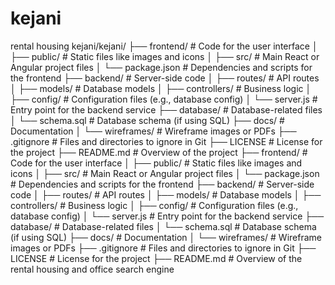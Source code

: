 # kejani
rental housing kejani/kejani/
├── frontend/       # Code for the user interface
│   ├── public/     # Static files like images and icons
│   ├── src/        # Main React or Angular project files
│   └── package.json  # Dependencies and scripts for the frontend
├── backend/        # Server-side code
│   ├── routes/     # API routes
│   ├── models/     # Database models
│   ├── controllers/ # Business logic
│   ├── config/     # Configuration files (e.g., database config)
│   └── server.js   # Entry point for the backend service
├── database/       # Database-related files
│   └── schema.sql  # Database schema (if using SQL)
├── docs/           # Documentation
│   └── wireframes/ # Wireframe images or PDFs
├── .gitignore      # Files and directories to ignore in Git
├── LICENSE         # License for the project
├── README.md       # Overview of the project
├── frontend/       # Code for the user interface
│   ├── public/     # Static files like images and icons
│   ├── src/        # Main React or Angular project files
│   └── package.json  # Dependencies and scripts for the frontend
├── backend/        # Server-side code
│   ├── routes/     # API routes
│   ├── models/     # Database models
│   ├── controllers/ # Business logic
│   ├── config/     # Configuration files (e.g., database config)
│   └── server.js   # Entry point for the backend service
├── database/       # Database-related files
│   └── schema.sql  # Database schema (if using SQL)
├── docs/           # Documentation
│   └── wireframes/ # Wireframe images or PDFs
├── .gitignore      # Files and directories to ignore in Git
├── LICENSE         # License for the project
├── README.md       # Overview of the rental housing and office search engine
